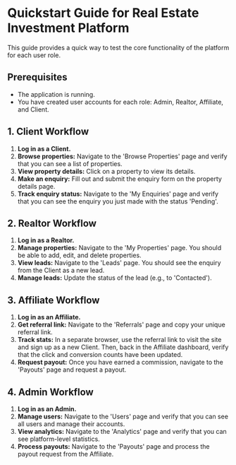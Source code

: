 # Quickstart Guide for Real Estate Investment Platform

This guide provides a quick way to test the core functionality of the platform for each user role.

## Prerequisites

- The application is running.
- You have created user accounts for each role: Admin, Realtor, Affiliate, and Client.

## 1. Client Workflow

1.  **Log in as a Client.**
2.  **Browse properties:** Navigate to the 'Browse Properties' page and verify that you can see a list of properties.
3.  **View property details:** Click on a property to view its details.
4.  **Make an enquiry:** Fill out and submit the enquiry form on the property details page.
5.  **Track enquiry status:** Navigate to the 'My Enquiries' page and verify that you can see the enquiry you just made with the status 'Pending'.

## 2. Realtor Workflow

1.  **Log in as a Realtor.**
2.  **Manage properties:** Navigate to the 'My Properties' page. You should be able to add, edit, and delete properties.
3.  **View leads:** Navigate to the 'Leads' page. You should see the enquiry from the Client as a new lead.
4.  **Manage leads:** Update the status of the lead (e.g., to 'Contacted').

## 3. Affiliate Workflow

1.  **Log in as an Affiliate.**
2.  **Get referral link:** Navigate to the 'Referrals' page and copy your unique referral link.
3.  **Track stats:** In a separate browser, use the referral link to visit the site and sign up as a new Client. Then, back in the Affiliate dashboard, verify that the click and conversion counts have been updated.
4.  **Request payout:** Once you have earned a commission, navigate to the 'Payouts' page and request a payout.

## 4. Admin Workflow

1.  **Log in as an Admin.**
2.  **Manage users:** Navigate to the 'Users' page and verify that you can see all users and manage their accounts.
3.  **View analytics:** Navigate to the 'Analytics' page and verify that you can see platform-level statistics.
4.  **Process payouts:** Navigate to the 'Payouts' page and process the payout request from the Affiliate.
